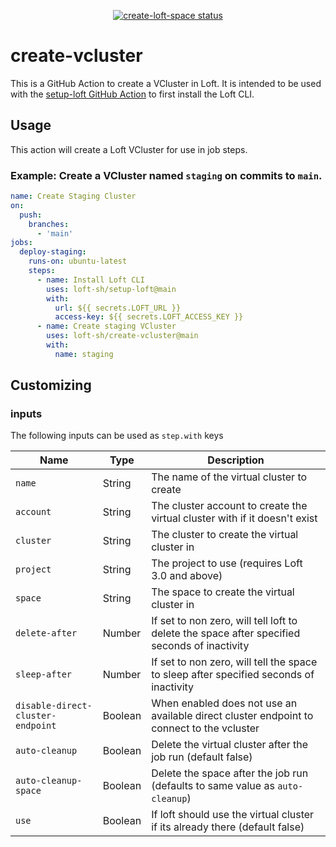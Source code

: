 <p style="text-align: center;">
  <a href="https://github.com/loft-sh/create-vcluster/actions"><img alt="create-loft-space status" src="https://github.com/loft-sh/create-vcluster/workflows/build-test/badge.svg"></a>
</p>

# create-vcluster

This is a GitHub Action to create a VCluster in Loft. It is intended to be used with the [setup-loft GitHub Action](https://github.com/loft-sh/setup-loft) to first install the Loft CLI.

## Usage

This action will create a Loft VCluster for use in job steps.

### Example: Create a VCluster named `staging` on commits to `main`.
```yaml
name: Create Staging Cluster
on:
  push:
    branches:
      - 'main'
jobs:
  deploy-staging:
    runs-on: ubuntu-latest
    steps:
      - name: Install Loft CLI
        uses: loft-sh/setup-loft@main
        with:
          url: ${{ secrets.LOFT_URL }}
          access-key: ${{ secrets.LOFT_ACCESS_KEY }}
      - name: Create staging VCluster
        uses: loft-sh/create-vcluster@main
        with:
          name: staging
```

## Customizing

### inputs

The following inputs can be used as `step.with` keys

| Name                              | Type    | Description                                                                                  |
|-----------------------------------|---------|----------------------------------------------------------------------------------------------|
| `name`                            | String  | The name of the virtual cluster to create                                                    |
| `account`                         | String  | The cluster account to create the virtual cluster with if it doesn't exist                   |
| `cluster`                         | String  | The cluster to create the virtual cluster in                                                 |
| `project`                         | String  | The project to use (requires Loft 3.0 and above)                                             |
| `space`                           | String  | The space to create the virtual cluster in                                                   |
| `delete-after`                    | Number  | If set to non zero, will tell loft to delete the space after specified seconds of inactivity |
| `sleep-after`                     | Number  | If set to non zero, will tell the space to sleep after specified seconds of inactivity       |
| `disable-direct-cluster-endpoint` | Boolean | When enabled does not use an available direct cluster endpoint to connect to the vcluster    |
| `auto-cleanup`                    | Boolean | Delete the virtual cluster after the job run (default false)                                 |
| `auto-cleanup-space`              | Boolean | Delete the space after the job run (defaults to same value as `auto-cleanup`)                |
| `use`                             | Boolean | If loft should use the virtual cluster if its already there (default false)                  |